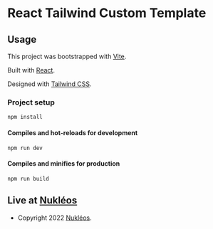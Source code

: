 # React Tailwind Custom Template


## Usage

This project was bootstrapped with [Vite](https://vitejs.dev/).  

Built with [React](https://fr.reactjs.org/).  

Designed with [Tailwind CSS](https://tailwindcss.com/).  


### Project setup
```
npm install
```

#### Compiles and hot-reloads for development
```
npm run dev
```

#### Compiles and minifies for production
```
npm run build
```

## Live at [Nukléos](https://nukléos.fr/)

- Copyright 2022 [Nukléos](https://nukléos.fr/).  
  

